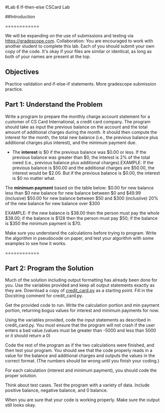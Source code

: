 #Lab 6  If-then-else CSCard Lab

##Introduction

============

We will be expanding on the use of submissions and testing via https://gradescope.com.
Collaboration: You are encouraged to work with another student to complete this lab. Each of you should submit your own copy of the code. It's okay if your files are similar or identical, as long as both of your names are present at the top.

## Objectives
Practice validation and if-else-if statements.
More gradescope submission practice.


## Part 1: Understand the Problem
Write a program to prepare the monthly charge account statement for a customer of CS Card International, a credit card company. The program should take as input the previous balance on the account and the total amount of additional charges during the month. It should then compute the interest for the month, the total new balance (i.e., the previous balance plus additional charges plus interest), and the minimum payment due.

- The **interest** is $0 if the previous balance was $0.00 or less. If the previous balance was greater than $0, the interest is 2% of the total owed (i.e., previous balance plus additional charges).EXAMPLE: If the previous balance is $50.00 and the additional charges are $50.00, the interest would be $2.00. But if the previous balance is $0.00, the interest is $0 no matter what.

The **minimum payment** based on the table below:
             $0.00          for new balance less than $0
     new balance        for new balance between $0 and $49.99 (inclusive)
           $50.00          for new balance between $50 and $300 (inclusiive)
    20% of the new balance  for new balance over $300

EXAMPLE: If the new balance is $38.00 then the person must pay the whole $38.00; if the balance is $128 then the person must pay $50; if the balance is $350 the minimum payment is $70.

Make sure you understand the calculations before trying to program. Write the algorithm in pseudocode on paper, and test your algorithm with some examples to see how it works.

============
## Part 2: Program the Solution
Much of the solution including output formatting has already been done for you. Use the variables provided and keep all output statements exactly as they are.
Download a copy of [credit_card.py](https://w3.cs.jmu.edu/chaoaj/cs149/labs/lab06/credit_card.py) as a starting point. Fill in the Docstring comment for credit_card.py.

Get the provided code to run. Write  the calculation portion and min payment portion, returning bogus values for interest and minimum payments for now.

Using the variables provided, code the input statements as described in credit_card.py. You must ensure that the program will not crash if the user enters a bad value.(values must be greater than -5000 and less than 5000 or it should return a 0)

Code the rest of the program as if the two calculations were finished, and then test your program. You should see that the code properly reads in a value for the balance and additional charges and outputs the values in the correct format. (The numbers should be wrong until you finish your coding.)

For each calculation (interest and minimum payment), you should code the proper solution.

Think about test cases. Test the program with a variety of data. Include positive balance, negative balance, and 0 balance.

When you are sure that your code is working properly.  Make sure the output still looks okay.
